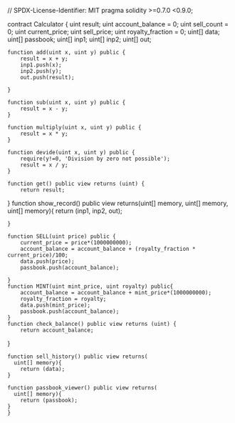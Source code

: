 
// SPDX-License-Identifier: MIT
pragma solidity >=0.7.0 <0.9.0;

contract Calculator {
   uint result;
   uint account_balance = 0;
   uint sell_count = 0;
   uint current_price;
   uint sell_price;
   uint royalty_fraction = 0;
   uint[] data;
   uint[] passbook;
   uint[] inp1;
   uint[] inp2;
   uint[] out;

    function add(uint x, uint y) public {
        result = x + y;
        inp1.push(x);
        inp2.push(y);
        out.push(result);     

    }

    function sub(uint x, uint y) public {
        result = x - y;
    }

    function multiply(uint x, uint y) public {
        result = x * y;
    }

    function devide(uint x, uint y) public {
        require(y!=0, 'Division by zero not possible');
        result = x / y;
    }

    function get() public view returns (uint) {
        return result;

}
    function show_record() public view returns(uint[] memory, uint[] memory, uint[] memory){
        return (inp1, inp2, out);
        
    }
    
    function SELL(uint price) public {
        current_price = price*(1000000000);
        account_balance = account_balance + (royalty_fraction * current_price)/100;
        data.push(price);
        passbook.push(account_balance);
        
    }
    function MINT(uint mint_price, uint royalty) public{
        account_balance = account_balance + mint_price*(1000000000);
        royalty_fraction = royalty;
        data.push(mint_price);
        passbook.push(account_balance);
    }
    function check_balance() public view returns (uint) {
        return account_balance;
        
}
    
    function sell_history() public view returns(
      uint[] memory){  
        return (data);  
    }
    
    function passbook_viewer() public view returns(
      uint[] memory){  
        return (passbook);  
    }
    }
    
